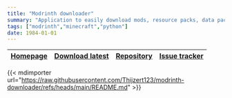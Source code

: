 ```yaml
---
title: "Modrinth downloader"
summary: "Application to easily download mods, resource packs, data packs, shaders and plugins from Modrinth."
tags: ["modrinth","minecraft","python"]
date: 1984-01-01
---
```


| [Homepage](https://github.com/Thijzert123/modrinth-downloader) | [Download latest](https://github.com/Thijzert123/modrinth-downloader) | [Repository](https://github.com/Thijzert123/modrinth-downloader) | [Issue tracker](https://github.com/Thijzert123/modrinth-downloader/issues) |
|---|---|---|---|

{{< mdimporter url="https://raw.githubusercontent.com/Thijzert123/modrinth-downloader/refs/heads/main/README.md" >}}
